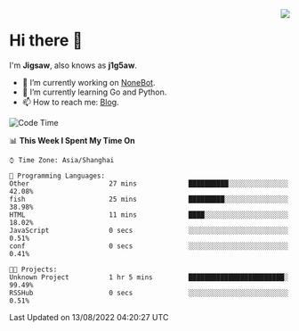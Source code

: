 <a href="#">
  <img align="right" src="https://github-readme-stats.vercel.app/api?username=j1g5awi&count_private=true&show_icons=true&title_color=80070B&text_color=B3B3B3&bg_color=212121&icon_color=80070B" />
</a>

# Hi there 👋

I'm **Jigsaw**, also knows as **j1g5aw**.

- 🔭 I’m currently working on [NoneBot](https://github.com/nonebot).
- 🌱 I’m currently learning Go and Python.
- 📫 How to reach me: [Blog](https://blog.maddestroyer.xyz/).

<!--START_SECTION:waka-->
![Code Time](http://img.shields.io/badge/Code%20Time-0%20secs-blue)

📊 **This Week I Spent My Time On** 

```text
⌚︎ Time Zone: Asia/Shanghai

💬 Programming Languages: 
Other                    27 mins             ██████████░░░░░░░░░░░░░░░   42.08% 
fish                     25 mins             █████████░░░░░░░░░░░░░░░░   38.98% 
HTML                     11 mins             ████░░░░░░░░░░░░░░░░░░░░░   18.02% 
JavaScript               0 secs              ░░░░░░░░░░░░░░░░░░░░░░░░░   0.51% 
conf                     0 secs              ░░░░░░░░░░░░░░░░░░░░░░░░░   0.41%

🐱‍💻 Projects: 
Unknown Project          1 hr 5 mins         ████████████████████████░   99.49% 
RSSHub                   0 secs              ░░░░░░░░░░░░░░░░░░░░░░░░░   0.51%

```


 Last Updated on 13/08/2022 04:20:27 UTC
<!--END_SECTION:waka-->

